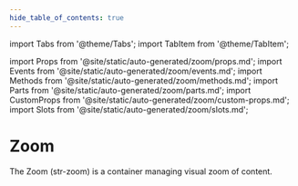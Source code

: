 ```yaml
---
hide_table_of_contents: true
---
```

import Tabs from '@theme/Tabs';
import TabItem from '@theme/TabItem';

import Props from '@site/static/auto-generated/zoom/props.md';
import Events from '@site/static/auto-generated/zoom/events.md';
import Methods from '@site/static/auto-generated/zoom/methods.md';
import Parts from '@site/static/auto-generated/zoom/parts.md';
import CustomProps from '@site/static/auto-generated/zoom/custom-props.md';
import Slots from '@site/static/auto-generated/zoom/slots.md';



# Zoom

The Zoom (str-zoom) is a container managing visual zoom of content.

  
<Props />
<Events />
<Methods />
<Parts />
<CustomProps />
<Slots />